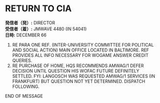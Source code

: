 # RETURN TO CIA

**発信者（発）:** DIRECTOR  
**受信者（着）:** JMWAVE 4480 (IN 54041)  
**日時:** DECEMBER 66  

1. RE PARA ONE REF. (INTER-UNIVERSITY COMMITTEE FOR POLITICAL AND SOCIAL ACTION) MAIN OFFICE LOCATED IN BALTIMORE. REF PROVIDES ALL INFO NECESSARY FOR WOGAME ANSWER CREDIT QUERIES.  
2. RE PURCHASE OF HOME, HQS RECOMMENDS AMWAG/1 DEFER DECISION UNTIL QUESTION HIS WOFAC FUTURE DEFINITELY SETTLED. FYI: LANGOSCH WAS REQUESTED AMWAG/1 SERVICES (IN FRANKFURT) BUT QUESTION NOT YET DETERMINED. DISPATCH FOLLOWING.  

END OF MESSAGE
